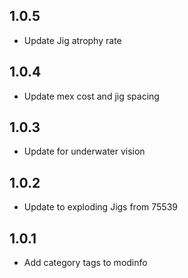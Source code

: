 ## 1.0.5

- Update Jig atrophy rate

## 1.0.4

- Update mex cost and jig spacing

## 1.0.3

- Update for underwater vision

## 1.0.2

- Update to exploding Jigs from 75539

## 1.0.1

- Add category tags to modinfo
